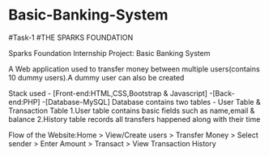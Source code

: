 # Basic-Banking-System
#Task-1 #THE SPARKS FOUNDATION

Sparks Foundation Internship Project:
Basic Banking System 

A Web application used to transfer money between multiple  users(contains 10 dummy users).A dummy user can also be created 

Stack used  - [Front-end:HTML,CSS,Bootstrap & Javascript]
	 	        -[Back-end:PHP]
	  	      -[Database-MySQL]
Database contains two tables - User Table & Transaction Table 
	1.User table contains basic fields such as name,email & balance
	2.History table records all transfers happened along with their time

Flow of the Website:Home  > View/Create users > Transfer Money > Select sender >  Enter Amount  > Transact > View Transaction History 

